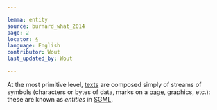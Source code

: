 ```yaml
---

lemma: entity
source: burnard_what_2014
page: 2
locator: §
language: English
contributor: Wout
last_updated_by: Wout

---
```


At the most primitive level, [texts](text.html) are composed simply of streams of symbols (characters or bytes of data, marks on a [page](page.html), graphics, etc.): these are known as _entities_ in [SGML](SGML.html).

